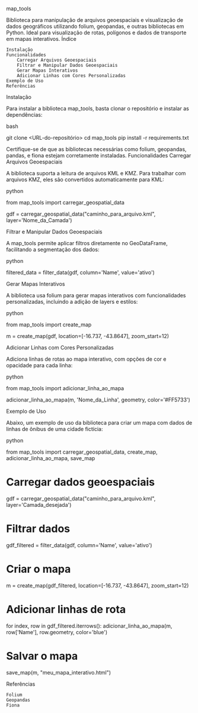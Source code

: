 map_tools

Biblioteca para manipulação de arquivos geoespaciais e visualização de dados geográficos utilizando folium, geopandas, e outras bibliotecas em Python. Ideal para visualização de rotas, polígonos e dados de transporte em mapas interativos.
Índice

    Instalação
    Funcionalidades
        Carregar Arquivos Geoespaciais
        Filtrar e Manipular Dados Geoespaciais
        Gerar Mapas Interativos
        Adicionar Linhas com Cores Personalizadas
    Exemplo de Uso
    Referências

Instalação

Para instalar a biblioteca map_tools, basta clonar o repositório e instalar as dependências:

bash

git clone <URL-do-repositório>
cd map_tools
pip install -r requirements.txt

Certifique-se de que as bibliotecas necessárias como folium, geopandas, pandas, e fiona estejam corretamente instaladas.
Funcionalidades
Carregar Arquivos Geoespaciais

A biblioteca suporta a leitura de arquivos KML e KMZ. Para trabalhar com arquivos KMZ, eles são convertidos automaticamente para KML:

python

from map_tools import carregar_geospatial_data

gdf = carregar_geospatial_data("caminho_para_arquivo.kml", layer='Nome_da_Camada')

Filtrar e Manipular Dados Geoespaciais

A map_tools permite aplicar filtros diretamente no GeoDataFrame, facilitando a segmentação dos dados:

python

filtered_data = filter_data(gdf, column='Name', value='ativo')

Gerar Mapas Interativos

A biblioteca usa folium para gerar mapas interativos com funcionalidades personalizadas, incluindo a adição de layers e estilos:

python

from map_tools import create_map

m = create_map(gdf, location=[-16.737, -43.8647], zoom_start=12)

Adicionar Linhas com Cores Personalizadas

Adiciona linhas de rotas ao mapa interativo, com opções de cor e opacidade para cada linha:

python

from map_tools import adicionar_linha_ao_mapa

adicionar_linha_ao_mapa(m, 'Nome_da_Linha', geometry, color='#FF5733')

Exemplo de Uso

Abaixo, um exemplo de uso da biblioteca para criar um mapa com dados de linhas de ônibus de uma cidade fictícia:

python

from map_tools import carregar_geospatial_data, create_map, adicionar_linha_ao_mapa, save_map

# Carregar dados geoespaciais

gdf = carregar_geospatial_data("caminho_para_arquivo.kml", layer='Camada_desejada')

# Filtrar dados

gdf_filtered = filter_data(gdf, column='Name', value='ativo')

# Criar o mapa

m = create_map(gdf_filtered, location=[-16.737, -43.8647], zoom_start=12)

# Adicionar linhas de rota

for index, row in gdf_filtered.iterrows():
adicionar_linha_ao_mapa(m, row['Name'], row.geometry, color='blue')

# Salvar o mapa

save_map(m, "meu_mapa_interativo.html")

Referências

    Folium
    Geopandas
    Fiona

